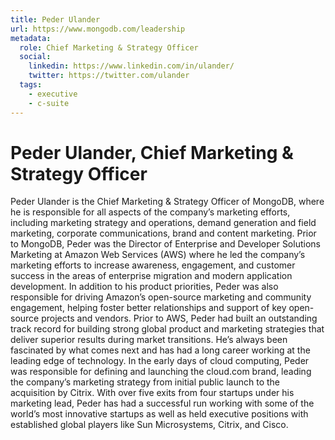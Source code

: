 ```yaml
---
title: Peder Ulander
url: https://www.mongodb.com/leadership
metadata:
  role: Chief Marketing & Strategy Officer
  social:
    linkedin: https://www.linkedin.com/in/ulander/
    twitter: https://twitter.com/ulander
  tags:
    - executive
    - c-suite
---
```


# Peder Ulander, Chief Marketing & Strategy Officer

Peder Ulander is the Chief Marketing & Strategy Officer of MongoDB, where he is responsible for all aspects of the company’s marketing efforts, including marketing strategy and operations, demand generation and field marketing, corporate communications, brand and content marketing. Prior to MongoDB, Peder was the Director of Enterprise and Developer Solutions Marketing at Amazon Web Services (AWS) where he led the company’s marketing efforts to increase awareness, engagement, and customer success in the areas of enterprise migration and modern application development. In addition to his product priorities, Peder was also responsible for driving Amazon’s open-source marketing and community engagement, helping foster better relationships and support of key open-source projects and vendors. Prior to AWS, Peder had built an outstanding track record for building strong global product and marketing strategies that deliver superior results during market transitions. He’s always been fascinated by what comes next and has had a long career working at the leading edge of technology. In the early days of cloud computing, Peder was responsible for defining and launching the cloud.com brand, leading the company’s marketing strategy from initial public launch to the acquisition by Citrix. With over five exits from four startups under his marketing lead, Peder has had a successful run working with some of the world’s most innovative startups as well as held executive positions with established global players like Sun Microsystems, Citrix, and Cisco.
